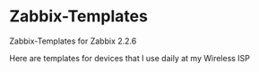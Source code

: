 Zabbix-Templates
================

Zabbix-Templates for Zabbix 2.2.6

Here are templates for devices that I use daily at my Wireless ISP


